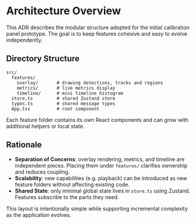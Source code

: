 # Architecture Overview

This ADR describes the modular structure adopted for the initial calibration panel prototype. The goal is to keep features cohesive and easy to evolve independently.

## Directory Structure

```
src/
  features/
    overlay/       # drawing detections, tracks and regions
    metrics/       # live metrics display
    timeline/      # mini timeline histogram
  store.ts         # shared Zustand store
  types.ts         # shared message types
  App.tsx          # root component
```

Each feature folder contains its own React components and can grow with additional helpers or local state.

## Rationale

- **Separation of Concerns**: overlay rendering, metrics, and timeline are independent pieces. Placing them under `features/` clarifies ownership and reduces coupling.
- **Scalability**: new capabilities (e.g. playback) can be introduced as new feature folders without affecting existing code.
- **Shared State**: only minimal global state lives in `store.ts` using Zustand. Features subscribe to the parts they need.

This layout is intentionally simple while supporting incremental complexity as the application evolves.
